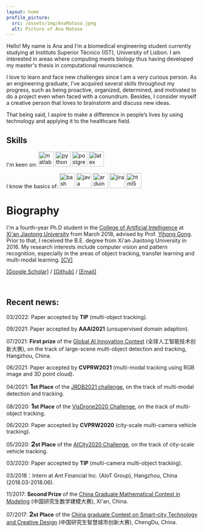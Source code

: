 ```yaml
---
layout: home
profile_picture:
  src: /assets/img/AnaMatoso.jpeg
  alt: Picture of Ana Matoso
---
```


<p>
Hello! My name is Ana and I’m a biomedical engineering student currently studying at Instituto Superior Técnico (IST), University of Lisbon. I am interested in areas where computing meets biology thus having developed my master's thesis in computational neuroscience.
</p>

<p>I love to learn and face new challenges since I am a very curious person. As an engineering graduate, I’ve acquired several skills throughout my progress, such as being proactive, organized, determined, and motivated to do a project even when faced with a conundrum. Besides, I consider myself a creative person that loves to brainstorm and discuss new ideas.</p>

<p>That being said, I aspire to make a difference in people’s lives by using technology and applying it to the healthcare field.</p>

<h2> Skills</h2>

<p>I'm keen on: 
<img alt="matlab" width="40" src="https://cdn.jsdelivr.net/gh/devicons/devicon/icons/matlab/matlab-original.svg" /> <img alt="python" width="40" src="https://cdn.jsdelivr.net/gh/devicons/devicon/icons/python/python-original-wordmark.svg" /> <img alt="postgresql" width="40" src="https://cdn.jsdelivr.net/gh/devicons/devicon/icons/postgresql/postgresql-original-wordmark.svg" /> <img alt="latex" width="40" src="https://cdn.jsdelivr.net/gh/devicons/devicon/icons/latex/latex-original.svg" />
</p>
<p>I know the basics of: 
<img alt="bash" width="40" src="https://cdn.jsdelivr.net/gh/devicons/devicon/icons/bash/bash-original.svg" /> <img alt="java" width="40" src="https://cdn.jsdelivr.net/gh/devicons/devicon/icons/java/java-original-wordmark.svg" /> <img alt="arduino" width="40" src="https://cdn.jsdelivr.net/gh/devicons/devicon/icons/arduino/arduino-original-wordmark.svg" /> <img alt="jira" width="40" src="https://cdn.jsdelivr.net/gh/devicons/devicon/icons/jira/jira-original-wordmark.svg" /> <img alt="html5" width="40" src="https://cdn.jsdelivr.net/gh/devicons/devicon/icons/html5/html5-original-wordmark.svg" />
</p>


# **Biography**

I'm a fourth-year Ph.D student in the [College of Artificial Intelligence](http://www.aiar.xjtu.edu.cn/) at [Xi'an Jiaotong University](http://www.xjtu.edu.cn/index.htm) from March 2018, advised by Prof. [Yihong Gong](http://gr.xjtu.edu.cn/web/ygong). Prior to that, I received the B.E. degree from Xi'an Jiaotong University in 2016. My research interests include computer vision and pattern recognition, especially in the areas of object tracking, transfer learning and multi-modal learning. [[CV]](assets/file/CV.pdf)

[[Google Scholar]](https://scholar.google.com.hk/citations?user=9VCIiVcAAAAJ&hl=zh-CN&oi=ao) / [[Github]](https://github.com/GehenHe) / [[Email]](mailto:hyh1379478@163.com)

<br />

<h2>Recent news:</h2>

03/2022: Paper accepted by **TIP** (multi-object tracking).

09/2021: Paper accepted by **AAAI2021** (unsupervised domain adaption).

07/2021: **First prize** of the [Global AI Innovation Contest](https://gaiic.tianchi.aliyun.com/#J_2489505110) (全球人工智能技术创新大赛), on the track of large-scene multi-object detection and tracking, Hangzhou, China.

06/2021: Paper accepted by **CVPRW2021** (multi-modal tracking using RGB image and 3D point cloud).

04/2021: **<font size=4 >1</font>st Place** of the [JRDB2021 challenge](https://jrdb.erc.monash.edu/workshops/cvpr2021), on the track of multi-modal detection and tracking.

08/2020: **<font size=4 >1</font>st Place** of the [VisDrone2020 Challenge](http://aiskyeye.com/visdrone-2020-workshop/), on the track of multi-object tracking. 

06/2020: Paper accepted by **CVPRW2020** (city-scale multi-camera vehicle tracking).

05/2020: **<font size=4 >2</font>st Place** of the [AICity2020 Challenge](https://www.aicitychallenge.org/2020-workshop/), on the track of city-scale vehicle tracking.

03/2020: Paper accepted by **TIP** (multi-camera multi-object tracking).

03/2018：Intern at Ant Financial Inc. (AIoT Group), Hangzhou, China (2018.03-2018.06).

11/2017: **Second Prize** of the [China Graduate Mathematical Contest in Modeling](https://cpipc.acge.org.cn/) (中国研究生数学建模大赛), Xi'an, China.

07/2017: **<font size=4 >2</font>st Place** of the [China graduate Contest on Smart-city Technology and Creative Design](https://cpipc.acge.org.cn/cw/hp/1) (中国研究生智慧城市创新大赛), ChengDu, China.

<br />
